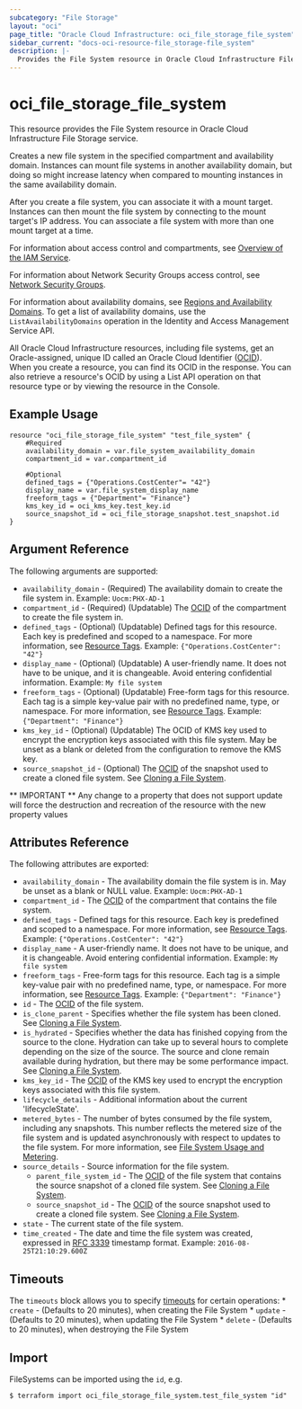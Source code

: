 ```yaml
---
subcategory: "File Storage"
layout: "oci"
page_title: "Oracle Cloud Infrastructure: oci_file_storage_file_system"
sidebar_current: "docs-oci-resource-file_storage-file_system"
description: |-
  Provides the File System resource in Oracle Cloud Infrastructure File Storage service
---
```


# oci_file_storage_file_system
This resource provides the File System resource in Oracle Cloud Infrastructure File Storage service.

Creates a new file system in the specified compartment and
availability domain. Instances can mount file systems in
another availability domain, but doing so might increase
latency when compared to mounting instances in the same
availability domain.

After you create a file system, you can associate it with a mount
target. Instances can then mount the file system by connecting to the
mount target's IP address. You can associate a file system with
more than one mount target at a time.

For information about access control and compartments, see
[Overview of the IAM Service](https://docs.cloud.oracle.com/iaas/Content/Identity/Concepts/overview.htm).

For information about Network Security Groups access control, see
[Network Security Groups](https://docs.cloud.oracle.com/iaas/Content/Network/Concepts/networksecuritygroups.htm).

For information about availability domains, see [Regions and
Availability Domains](https://docs.cloud.oracle.com/iaas/Content/General/Concepts/regions.htm).
To get a list of availability domains, use the
`ListAvailabilityDomains` operation in the Identity and Access
Management Service API.

All Oracle Cloud Infrastructure resources, including
file systems, get an Oracle-assigned, unique ID called an Oracle
Cloud Identifier ([OCID](https://docs.cloud.oracle.com/iaas/Content/General/Concepts/identifiers.htm)).  
When you create a resource, you can find its OCID in the response.
You can also retrieve a resource's OCID by using a List API operation on that resource
type or by viewing the resource in the Console.


## Example Usage

```hcl
resource "oci_file_storage_file_system" "test_file_system" {
	#Required
	availability_domain = var.file_system_availability_domain
	compartment_id = var.compartment_id

	#Optional
	defined_tags = {"Operations.CostCenter"= "42"}
	display_name = var.file_system_display_name
	freeform_tags = {"Department"= "Finance"}
	kms_key_id = oci_kms_key.test_key.id
	source_snapshot_id = oci_file_storage_snapshot.test_snapshot.id
}
```

## Argument Reference

The following arguments are supported:

* `availability_domain` - (Required) The availability domain to create the file system in.  Example: `Uocm:PHX-AD-1` 
* `compartment_id` - (Required) (Updatable) The [OCID](https://docs.cloud.oracle.com/iaas/Content/General/Concepts/identifiers.htm) of the compartment to create the file system in.
* `defined_tags` - (Optional) (Updatable) Defined tags for this resource. Each key is predefined and scoped to a namespace. For more information, see [Resource Tags](https://docs.cloud.oracle.com/iaas/Content/General/Concepts/resourcetags.htm). Example: `{"Operations.CostCenter": "42"}` 
* `display_name` - (Optional) (Updatable) A user-friendly name. It does not have to be unique, and it is changeable. Avoid entering confidential information.  Example: `My file system` 
* `freeform_tags` - (Optional) (Updatable) Free-form tags for this resource. Each tag is a simple key-value pair with no predefined name, type, or namespace. For more information, see [Resource Tags](https://docs.cloud.oracle.com/iaas/Content/General/Concepts/resourcetags.htm). Example: `{"Department": "Finance"}` 
* `kms_key_id` - (Optional) (Updatable) The OCID of KMS key used to encrypt the encryption keys associated with this file system. May be unset as a blank or deleted from the configuration to remove the KMS key.
* `source_snapshot_id` - (Optional) The [OCID](https://docs.cloud.oracle.com/iaas/Content/General/Concepts/identifiers.htm) of the snapshot used to create a cloned file system. See [Cloning a File System](https://docs.cloud.oracle.com/iaas/Content/File/Tasks/cloningafilesystem.htm). 


** IMPORTANT **
Any change to a property that does not support update will force the destruction and recreation of the resource with the new property values

## Attributes Reference

The following attributes are exported:

* `availability_domain` - The availability domain the file system is in. May be unset as a blank or NULL value.  Example: `Uocm:PHX-AD-1` 
* `compartment_id` - The [OCID](https://docs.cloud.oracle.com/iaas/Content/General/Concepts/identifiers.htm) of the compartment that contains the file system.
* `defined_tags` - Defined tags for this resource. Each key is predefined and scoped to a namespace. For more information, see [Resource Tags](https://docs.cloud.oracle.com/iaas/Content/General/Concepts/resourcetags.htm). Example: `{"Operations.CostCenter": "42"}` 
* `display_name` - A user-friendly name. It does not have to be unique, and it is changeable. Avoid entering confidential information.  Example: `My file system` 
* `freeform_tags` - Free-form tags for this resource. Each tag is a simple key-value pair with no predefined name, type, or namespace. For more information, see [Resource Tags](https://docs.cloud.oracle.com/iaas/Content/General/Concepts/resourcetags.htm). Example: `{"Department": "Finance"}` 
* `id` - The [OCID](https://docs.cloud.oracle.com/iaas/Content/General/Concepts/identifiers.htm) of the file system.
* `is_clone_parent` - Specifies whether the file system has been cloned. See [Cloning a File System](https://docs.cloud.oracle.com/iaas/Content/File/Tasks/cloningafilesystem.htm). 
* `is_hydrated` - Specifies whether the data has finished copying from the source to the clone. Hydration can take up to several hours to complete depending on the size of the source. The source and clone remain available during hydration, but there may be some performance impact. See [Cloning a File System](https://docs.cloud.oracle.com/iaas/Content/File/Tasks/cloningafilesystem.htm#hydration). 
* `kms_key_id` - The [OCID](https://docs.cloud.oracle.com/iaas/Content/General/Concepts/identifiers.htm) of the KMS key used to encrypt the encryption keys associated with this file system. 
* `lifecycle_details` - Additional information about the current 'lifecycleState'.
* `metered_bytes` - The number of bytes consumed by the file system, including any snapshots. This number reflects the metered size of the file system and is updated asynchronously with respect to updates to the file system. For more information, see [File System Usage and Metering](https://docs.cloud.oracle.com/iaas/Content/File/Concepts/FSutilization.htm). 
* `source_details` - Source information for the file system. 
	* `parent_file_system_id` - The [OCID](https://docs.cloud.oracle.com/iaas/Content/General/Concepts/identifiers.htm) of the file system that contains the source snapshot of a cloned file system. See [Cloning a File System](https://docs.cloud.oracle.com/iaas/Content/File/Tasks/cloningafilesystem.htm). 
	* `source_snapshot_id` - The [OCID](https://docs.cloud.oracle.com/iaas/Content/General/Concepts/identifiers.htm) of the source snapshot used to create a cloned file system. See [Cloning a File System](https://docs.cloud.oracle.com/iaas/Content/File/Tasks/cloningafilesystem.htm). 
* `state` - The current state of the file system.
* `time_created` - The date and time the file system was created, expressed in [RFC 3339](https://tools.ietf.org/rfc/rfc3339) timestamp format.  Example: `2016-08-25T21:10:29.600Z` 

## Timeouts

The `timeouts` block allows you to specify [timeouts](https://registry.terraform.io/providers/hashicorp/oci/latest/docs/guides/changing_timeouts) for certain operations:
	* `create` - (Defaults to 20 minutes), when creating the File System
	* `update` - (Defaults to 20 minutes), when updating the File System
	* `delete` - (Defaults to 20 minutes), when destroying the File System


## Import

FileSystems can be imported using the `id`, e.g.

```
$ terraform import oci_file_storage_file_system.test_file_system "id"
```

